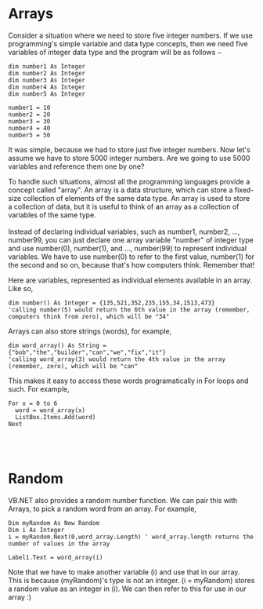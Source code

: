 [//]: # (If you are reading this, then it means that you have downloaded this whole course-like thingy)
[//]: # (This file may not render properly when you open it, heck, if you have managed to open it, kudos!)
[//]: # (To view the file with all the formatting and stuff, head back online to the link below:)
[//]: # (https://github.com/sudface/vb.net/blob/master/10%20-%20Arrays%20and%20Random%20Numbers/README.md)
[//]: # (Cheers and Happy Coding!)


# Arrays
Consider a situation where we need to store five integer numbers. If we use programming's simple variable and data type concepts, then we need five variables of integer data type and the program will be as follows −

    dim number1 As Integer
    dim number2 As Integer
    dim number3 As Integer
    dim number4 As Integer
    dim number5 As Integer
   
    number1 = 10 
    number2 = 20   
    number3 = 30   
    number4 = 40 
    number5 = 50

It was simple, because we had to store just five integer numbers. Now let's assume we have to store 5000 integer numbers. Are we going to use 5000 variables and reference them one by one?

To handle such situations, almost all the programming languages provide a concept called "array". An array is a data structure, which can store a fixed-size collection of elements of the same data type. An array is used to store a collection of data, but it is useful to think of an array as a collection of variables of the same type.
<br><br>
Instead of declaring individual variables, such as number1, number2, ..., number99, you can just declare one array variable "number" of integer type and use number(0), number(1), and ..., number(99) to represent individual variables. We have to use number(0) to refer to the first value, number(1) for the second and so on, because that's how computers think. Remember that!

Here are variables, represented as individual elements available in an array. Like so,

    dim number() As Integer = {135,521,352,235,155,34,1513,473}
    'calling number(5) would return the 6th value in the array (remember, computers think from zero), which will be "34"

Arrays can also store strings (words), for example,
    
    dim word_array() As String = {"bob","the","builder","can","we","fix","it"}
    'calling word_array(3) would return the 4th value in the array (remember, zero), which will be "can"
    
This makes it easy to access these words programatically in For loops and such. For example,

    For x = 0 to 6
      word = word_array(x)
      ListBox.Items.Add(word)
    Next
<br><br>
# Random
VB.NET also provides a random number function. We can pair this with Arrays, to pick a random word from an array. For example,

    Dim myRandom As New Random
    Dim i As Integer
    i = myRandom.Next(0,word_array.Length) ' word_array.length returns the number of values in the array
    
    Label1.Text = word_array(i)
Note that we have to make another variable (i) and use that in our array. This is because (myRandom)'s type is not an integer. (i = myRandom) stores a random value as an integer in (i). We can then refer to this for use in our array :)

